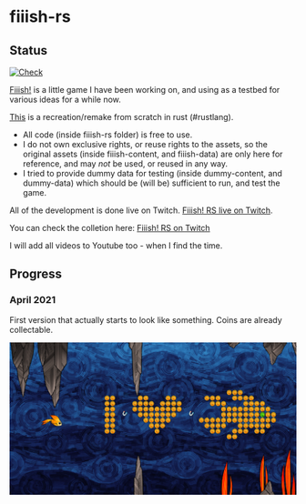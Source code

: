 # fiiish-rs

## Status
[![Check](https://github.com/AndreasOM/fiiish-rs/actions/workflows/check.yml/badge.svg)](https://github.com/AndreasOM/fiiish-rs/actions/workflows/check.yml)

[Fiiish!](http://fiiish.omnimad.net/) is a little game I have been working on,
and using as a testbed for various ideas for a while now.

[This](https://github.com/andreasom/fiiish-rs) is a recreation/remake from scratch in rust (#rustlang).
- All code (inside fiiish-rs folder) is free to use.
- I do not own exclusive rights, or reuse rights to the assets, so the original assets (inside fiiish-content, and fiiish-data) are only here for reference,
and may *not* be used, or reused in any way.
- I tried to provide dummy data for testing (inside dummy-content, and dummy-data)
which should be (will be) sufficient to run, and test the game.

All of the development is done live on Twitch.
[Fiiish! RS live on Twitch](https://www.twitch.tv/anti666/).

You can check the colletion here:
[Fiiish! RS on Twitch](https://www.twitch.tv/collections/XxePhbQUchYSmA)

I will add all videos to Youtube too - when I find the time.

## Progress
### April 2021
First version that actually starts to look like something.
Coins are already collectable.

![2021-04-03](screenshots/2021-04-03.png)

